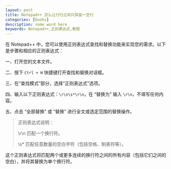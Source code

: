 ```yaml
---
layout: post
title: Notepad++ 怎么让行行之间只保留一空行
categories: [books]
description: some word here
keywords: Notepad++,正则表达式,教程
---
```


在 Notepad++ 中，您可以使用正则表达式查找和替换功能来实现您的需求。以下是步骤和相应的正则表达式：

一、打开您的文本文件。

二、按下 `Ctrl + H` 快捷键打开查找和替换对话框。

三、在“查找模式”部分，选择“正则表达式”选项。

四、输入以下正则表达式：`\r\n\s*\r\n`，在 “替换为” 输入 `\r\n`，不填写任何内容。

五、点击 “全部替换” 或 “替换” 进行全文或选定范围的替换操作。

> 正则表达式说明：
>
> \r\n 匹配一个换行符。
>
> \s\* 匹配任意数量的空白字符（包括空格、制表符等）。

这个正则表达式将匹配两个或更多连续的换行符之间的所有内容（包括它们之间的空白），并将其替换为单个换行符。
